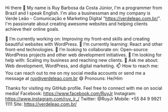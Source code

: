 Hi there 👋
My name is Ruy Barbosa da Costa Júnior, I'm a programmer from Brazil and I speak English. 
I'm also a businessman and my company is Verde Leão - Comunicação e Marketing Digital "https://verdeleao.com.br/". 
I'm passionate about creating awesome websites and helping clients achieve their online goals.

🔭 I’m currently working on: Improving my front-end skills and creating beautiful websites with WordPress.
🌱 I’m currently learning: React and other front-end technologies.
👯 I’m looking to collaborate on: Open-source WordPress projects and other web development initiatives.
🤔 I’m looking for help with: Scaling my business and reaching new clients.
💬 Ask me about: Web development, WordPress, and digital marketing.
📫 How to reach me: You can reach out to me on my social media accounts or send me a message at ruy@verdeleao.com.br
😄 Pronouns: He/Him

Thanks for visiting my GitHub profile. Feel free to connect with me on social media!
Facebook: https://www.facebook.com/RuyJr
Instagram: https://www.instagram.com/ruy_jr_/
Twitter: @RuyJr
Mobile: +55 84 9 9921 1111
Site: https://verdeleao.com.br/
